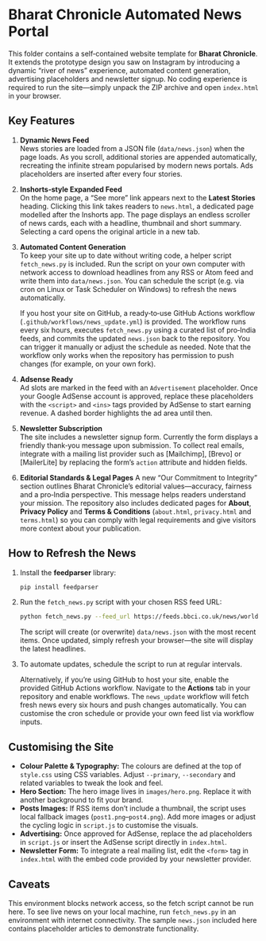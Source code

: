 # Bharat Chronicle Automated News Portal

This folder contains a self‑contained website template for **Bharat Chronicle**.  It
extends the prototype design you saw on Instagram by introducing a dynamic
“river of news” experience, automated content generation, advertising
placeholders and newsletter signup.  No coding experience is required to run
the site—simply unpack the ZIP archive and open `index.html` in your browser.

## Key Features

1. **Dynamic News Feed**  
   News stories are loaded from a JSON file (`data/news.json`) when the page
   loads.  As you scroll, additional stories are appended automatically,
   recreating the infinite stream popularised by modern news portals.  Ads
   placeholders are inserted after every four stories.

2. **Inshorts‑style Expanded Feed**  
   On the home page, a “See more” link appears next to the **Latest Stories**
   heading.  Clicking this link takes readers to `news.html`, a dedicated
   page modelled after the Inshorts app.  The page displays an endless
   scroller of news cards, each with a headline, thumbnail and short
   summary.  Selecting a card opens the original article in a new tab.

3. **Automated Content Generation**  
   To keep your site up to date without writing code, a helper script
   `fetch_news.py` is included.  Run the script on your own computer with
   network access to download headlines from any RSS or Atom feed and write
   them into `data/news.json`.  You can schedule the script (e.g. via cron on
   Linux or Task Scheduler on Windows) to refresh the news automatically.

   If you host your site on GitHub, a ready‑to‑use GitHub Actions workflow
   (`.github/workflows/news_update.yml`) is provided.  The workflow runs
   every six hours, executes `fetch_news.py` using a curated list of
   pro‑India feeds, and commits the updated `news.json` back to the
   repository.  You can trigger it manually or adjust the schedule as
   needed.  Note that the workflow only works when the repository has
   permission to push changes (for example, on your own fork).

4. **Adsense Ready**  
   Ad slots are marked in the feed with an `Advertisement` placeholder.  Once
   your Google AdSense account is approved, replace these placeholders with
   the `<script>` and `<ins>` tags provided by AdSense to start earning
   revenue.  A dashed border highlights the ad area until then.

5. **Newsletter Subscription**  
   The site includes a newsletter signup form.  Currently the form displays a
   friendly thank‑you message upon submission.  To collect real emails,
   integrate with a mailing list provider such as [Mailchimp], [Brevo] or
   [MailerLite] by replacing the form’s `action` attribute and hidden fields.

6. **Editorial Standards & Legal Pages**
   A new “Our Commitment to Integrity” section outlines Bharat Chronicle’s
   editorial values—accuracy, fairness and a pro‑India perspective.  This
   message helps readers understand your mission.  The repository also
   includes dedicated pages for **About**, **Privacy Policy** and **Terms &
   Conditions** (`about.html`, `privacy.html` and `terms.html`) so you can
   comply with legal requirements and give visitors more context about your
   publication.

## How to Refresh the News

1. Install the **feedparser** library:

   ```bash
   pip install feedparser
   ```

2. Run the `fetch_news.py` script with your chosen RSS feed URL:

   ```bash
   python fetch_news.py --feed_url https://feeds.bbci.co.uk/news/world/rss.xml --limit 20
   ```

   The script will create (or overwrite) `data/news.json` with the most
   recent items.  Once updated, simply refresh your browser—the site will
   display the latest headlines.

3. To automate updates, schedule the script to run at regular intervals.

   Alternatively, if you’re using GitHub to host your site, enable the
   provided GitHub Actions workflow.  Navigate to the **Actions** tab in
   your repository and enable workflows.  The `news_update` workflow will
   fetch fresh news every six hours and push changes automatically.  You can
   customise the cron schedule or provide your own feed list via workflow
   inputs.

## Customising the Site

- **Colour Palette & Typography:**  The colours are defined at the top of
  `style.css` using CSS variables.  Adjust `--primary`, `--secondary` and
  related variables to tweak the look and feel.
- **Hero Section:**  The hero image lives in `images/hero.png`.  Replace it
  with another background to fit your brand.
- **Posts Images:**  If RSS items don’t include a thumbnail, the script uses
  local fallback images (`post1.png`–`post4.png`).  Add more images or adjust
  the cycling logic in `script.js` to customise the visuals.
- **Advertising:**  Once approved for AdSense, replace the ad placeholders in
  `script.js` or insert the AdSense script directly in `index.html`.
- **Newsletter Form:**  To integrate a real mailing list, edit the
  `<form>` tag in `index.html` with the embed code provided by your
  newsletter provider.

## Caveats

This environment blocks network access, so the fetch script cannot be run here.
To see live news on your local machine, run `fetch_news.py` in an environment
with internet connectivity.  The sample `news.json` included here contains
placeholder articles to demonstrate functionality.